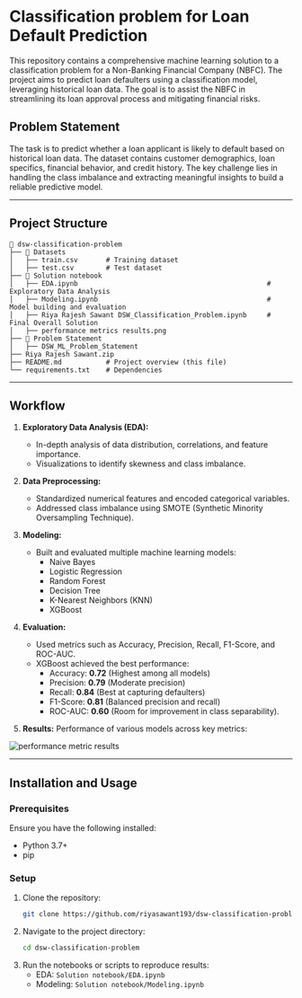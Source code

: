 # Classification problem for Loan Default Prediction
This repository contains a comprehensive machine learning solution to a classification problem for a Non-Banking Financial Company (NBFC). The project aims to predict loan defaulters using a classification model, leveraging historical loan data. The goal is to assist the NBFC in streamlining its loan approval process and mitigating financial risks.



## Problem Statement
The task is to predict whether a loan applicant is likely to default based on historical loan data. The dataset contains customer demographics, loan specifics, financial behavior, and credit history. The key challenge lies in handling the class imbalance and extracting meaningful insights to build a reliable predictive model.

---

## Project Structure

```
📂 dsw-classification-problem
├── 📁 Datasets
│   ├── train.csv       # Training dataset
│   ├── test.csv        # Test dataset
├── 📁 Solution notebook
│   ├── EDA.ipynb                                               # Exploratory Data Analysis
│   ├── Modeling.ipynb                                          # Model building and evaluation
│   ├── Riya Rajesh Sawant DSW_Classification_Problem.ipynb     # Final Overall Solution
│   ├── performance metrics results.png
├── 📁 Problem Statement
│   ├── DSW_ML_Problem_Statement
├── Riya Rajesh Sawant.zip
├── README.md           # Project overview (this file)
└── requirements.txt    # Dependencies
```

---

## Workflow

1. **Exploratory Data Analysis (EDA):**
   - In-depth analysis of data distribution, correlations, and feature importance.
   - Visualizations to identify skewness and class imbalance.

2. **Data Preprocessing:**
   - Standardized numerical features and encoded categorical variables.
   - Addressed class imbalance using SMOTE (Synthetic Minority Oversampling Technique).

3. **Modeling:**
   - Built and evaluated multiple machine learning models:
     - Naive Bayes
     - Logistic Regression
     - Random Forest
     - Decision Tree
     - K-Nearest Neighbors (KNN)
     - XGBoost

4. **Evaluation:**
   - Used metrics such as Accuracy, Precision, Recall, F1-Score, and ROC-AUC.
   - XGBoost achieved the best performance:
     - Accuracy: **0.72** (Highest among all models)
     - Precision: **0.79** (Moderate precision)
     - Recall: **0.84** (Best at capturing defaulters)
     - F1-Score: **0.81** (Balanced precision and recall)
     - ROC-AUC: **0.60** (Room for improvement in class separability).

5. **Results:**
Performance of various models across key metrics:

![performance metric results](https://github.com/user-attachments/assets/e123124e-53dd-4a33-80cd-af43c90ab8dc)

---

## Installation and Usage

### Prerequisites
Ensure you have the following installed:
- Python 3.7+
- pip

### Setup
1. Clone the repository:
   ```bash
   git clone https://github.com/riyasawant193/dsw-classification-problem.git
   ```
2. Navigate to the project directory:
   ```bash
   cd dsw-classification-problem
   ```
3. Run the notebooks or scripts to reproduce results:
   - EDA: `Solution notebook/EDA.ipynb`
   - Modeling: `Solution notebook/Modeling.ipynb`



